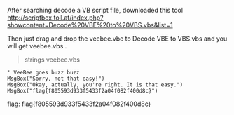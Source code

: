 After searching decode a VB script file,
downloaded this tool http://scriptbox.toll.at/index.php?showcontent=Decode%20VBE%20to%20VBS.vbs&list=1

Then just drag and drop the veebee.vbe to Decode VBE to VBS.vbs and you will get veebee.vbs .

> strings veebee.vbs

```
' VeeBee goes buzz buzz
MsgBox("Sorry, not that easy!")
MsgBox("Okay, actually, you're right. It is that easy.")
MsgBox("flag{f805593d933f5433f2a04f082f400d8c}")
```

flag: flag{f805593d933f5433f2a04f082f400d8c}